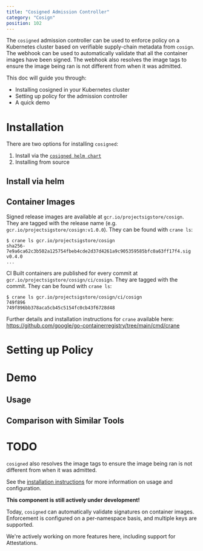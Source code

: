 ```yaml
---
title: "Cosigned Admission Controller"
category: "Cosign"
position: 102
---
```


The `cosigned` admission controller can be used to enforce policy on a Kubernetes cluster based on verifiable supply-chain metadata from `cosign`.
The webhook can be used to automatically validate that all the container images have been signed.
The webhook also resolves the image tags to ensure the image being ran is not different from when it was admitted.


This doc will guide you through:
* Installing cosigned in your Kubernetes cluster
* Setting up policy for the admission controller
* A quick demo

# Installation

There are two options for installing `cosigned`:
1. Install via the [`cosigned helm chart`](https://github.com/sigstore/helm-charts/tree/main/charts/cosigned)
2. Installing from source

## Install via helm


## Container Images

Signed release images are available at `gcr.io/projectsigstore/cosign`.
They are tagged with the release name (e.g. `gcr.io/projectsigstore/cosign:v1.0.0`).
They can be found with `crane ls`:

```shell
$ crane ls gcr.io/projectsigstore/cosign
sha256-7e9a6ca62c3b502a125754fbeb4cde2d37d4261a9c905359585bfc0a63ff17f4.sig
v0.4.0
...
```

CI Built containers are published for every commit at `gcr.io/projectsigstore/cosign/ci/cosign`.
They are tagged with the commit.
They can be found with `crane ls`:

```shell
$ crane ls gcr.io/projectsigstore/cosign/ci/cosign
749f896
749f896bb378aca5cb45c5154fc0cb43f6728d48
```

Further details and installation instructions for `crane` available here: https://github.com/google/go-containerregistry/tree/main/cmd/crane



# Setting up Policy


# Demo

## Usage



## Comparison with Similar Tools

# TODO


`cosigned` also resolves the image tags to ensure the image being ran is not different from when it was admitted.

See the [installation instructions](installation#cosigned) for more information on usage and configuration.

**This component is still actively under development!**

Today, `cosigned` can automatically validate signatures on container images.
Enforcement is configured on a per-namespace basis, and multiple keys are supported.

We're actively working on more features here, including support for Attestations.
